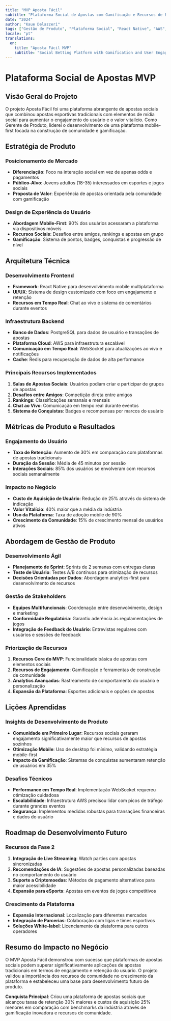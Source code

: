 ```yaml
---
title: "MVP Aposta Fácil"
subtitle: "Plataforma Social de Apostas com Gamificação e Recursos de Engajamento"
date: "2024"
author: "Kaue Delazzeri"
tags: ["Gestão de Produto", "Plataforma Social", "React Native", "AWS", "PostgreSQL"]
locale: "pt"
translations:
  en:
    title: "Aposta Fácil MVP"
    subtitle: "Social Betting Platform with Gamification and User Engagement Features"
---
```


# Plataforma Social de Apostas MVP

## Visão Geral do Projeto

O projeto Aposta Fácil foi uma plataforma abrangente de apostas sociais que combinou apostas esportivas tradicionais com elementos de mídia social para aumentar o engajamento do usuário e o valor vitalício. Como Gerente de Produto, liderei o desenvolvimento de uma plataforma mobile-first focada na construção de comunidade e gamificação.

## Estratégia de Produto

### Posicionamento de Mercado
- **Diferenciação**: Foco na interação social em vez de apenas odds e pagamentos
- **Público-Alvo**: Jovens adultos (18-35) interessados em esportes e jogos sociais
- **Proposta de Valor**: Experiência de apostas orientada pela comunidade com gamificação

### Design de Experiência do Usuário
- **Abordagem Mobile-First**: 90% dos usuários acessaram a plataforma via dispositivos móveis
- **Recursos Sociais**: Desafios entre amigos, rankings e apostas em grupo
- **Gamificação**: Sistema de pontos, badges, conquistas e progressão de nível

## Arquitetura Técnica

### Desenvolvimento Frontend
- **Framework**: React Native para desenvolvimento mobile multiplataforma
- **UI/UX**: Sistema de design customizado com foco em engajamento e retenção
- **Recursos em Tempo Real**: Chat ao vivo e sistema de comentários durante eventos

### Infraestrutura Backend
- **Banco de Dados**: PostgreSQL para dados de usuário e transações de apostas
- **Plataforma Cloud**: AWS para infraestrutura escalável
- **Comunicação em Tempo Real**: WebSocket para atualizações ao vivo e notificações
- **Cache**: Redis para recuperação de dados de alta performance

### Principais Recursos Implementados
1. **Salas de Apostas Sociais**: Usuários podiam criar e participar de grupos de apostas
2. **Desafios entre Amigos**: Competição direta entre amigos
3. **Rankings**: Classificações semanais e mensais
4. **Chat ao Vivo**: Comunicação em tempo real durante eventos
5. **Sistema de Conquistas**: Badges e recompensas por marcos do usuário

## Métricas de Produto e Resultados

### Engajamento do Usuário
- **Taxa de Retenção**: Aumento de 30% em comparação com plataformas de apostas tradicionais
- **Duração da Sessão**: Média de 45 minutos por sessão
- **Interações Sociais**: 85% dos usuários se envolveram com recursos sociais semanalmente

### Impacto no Negócio
- **Custo de Aquisição de Usuário**: Redução de 25% através do sistema de indicação
- **Valor Vitalício**: 40% maior que a média da indústria
- **Uso da Plataforma**: Taxa de adoção mobile de 90%
- **Crescimento da Comunidade**: 15% de crescimento mensal de usuários ativos

## Abordagem de Gestão de Produto

### Desenvolvimento Ágil
- **Planejamento de Sprint**: Sprints de 2 semanas com entregas claras
- **Teste de Usuário**: Testes A/B contínuos para otimização de recursos
- **Decisões Orientadas por Dados**: Abordagem analytics-first para desenvolvimento de recursos

### Gestão de Stakeholders
- **Equipes Multifuncionais**: Coordenação entre desenvolvimento, design e marketing
- **Conformidade Regulatória**: Garantiu aderência às regulamentações de jogos
- **Integração de Feedback do Usuário**: Entrevistas regulares com usuários e sessões de feedback

### Priorização de Recursos
1. **Recursos Core do MVP**: Funcionalidade básica de apostas com elementos sociais
2. **Recursos de Engajamento**: Gamificação e ferramentas de construção de comunidade
3. **Analytics Avançadas**: Rastreamento de comportamento do usuário e personalização
4. **Expansão da Plataforma**: Esportes adicionais e opções de apostas

## Lições Aprendidas

### Insights de Desenvolvimento de Produto
- **Comunidade em Primeiro Lugar**: Recursos sociais geraram engajamento significativamente maior que recursos de apostas sozinhos
- **Otimização Mobile**: Uso de desktop foi mínimo, validando estratégia mobile-first
- **Impacto da Gamificação**: Sistemas de conquistas aumentaram retenção de usuários em 35%

### Desafios Técnicos
- **Performance em Tempo Real**: Implementação WebSocket requereu otimização cuidadosa
- **Escalabilidade**: Infraestrutura AWS precisou lidar com picos de tráfego durante grandes eventos
- **Segurança**: Implementou medidas robustas para transações financeiras e dados do usuário

## Roadmap de Desenvolvimento Futuro

### Recursos da Fase 2
1. **Integração de Live Streaming**: Watch parties com apostas sincronizadas
2. **Recomendações de IA**: Sugestões de apostas personalizadas baseadas no comportamento do usuário
3. **Suporte a Criptomoedas**: Métodos de pagamento alternativos para maior acessibilidade
4. **Expansão para eSports**: Apostas em eventos de jogos competitivos

### Crescimento da Plataforma
- **Expansão Internacional**: Localização para diferentes mercados
- **Integração de Parcerias**: Colaboração com ligas e times esportivos
- **Soluções White-label**: Licenciamento da plataforma para outros operadores

## Resumo do Impacto no Negócio

O MVP Aposta Fácil demonstrou com sucesso que plataformas de apostas sociais podem superar significativamente aplicações de apostas tradicionais em termos de engajamento e retenção do usuário. O projeto validou a importância dos recursos de comunidade no crescimento da plataforma e estabeleceu uma base para desenvolvimento futuro de produto.

**Conquista Principal**: Criou uma plataforma de apostas sociais que alcançou taxas de retenção 30% maiores e custos de aquisição 25% menores em comparação com benchmarks da indústria através de gamificação inovadora e recursos de comunidade.
